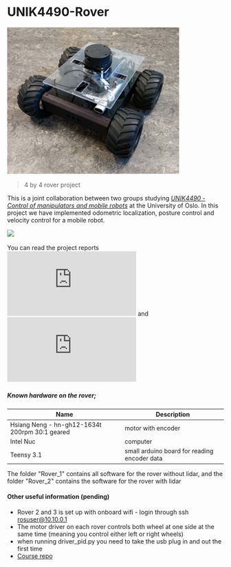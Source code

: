 # UNIK4490-Rover
<img src="https://github.com/KvalheimRacing/UNIK4490-Rover/blob/master/Rover_2/rover_pic.PNG" width="400" height="340">

> 4 by 4 rover project

This is a joint collaboration between two groups studying [*UNIK4490 - Control of manipulators and mobile robots*](http://www.uio.no/studier/emner/matnat/its/UNIK4490/index-eng.html) at the University of Oslo.
In this project we have implemented odometric localization, posture control and velocity control for a mobile robot.

![](https://github.com/KvalheimRacing/UNIK4490-Rover/blob/master/Rover_2/1m_test.gif)

You can read the project reports ![here](https://github.com/KvalheimRacing/UNIK4490-Rover/blob/master/Rover_2/Rover-Rapport.pdf) and ![here.](https://github.com/KvalheimRacing/UNIK4490-Rover/blob/master/Rover_1/rapport/RobotOblig3.pdf)



##### Known hardware on the rover;
| Name | Description |
| ----- | ---- |
|Hsiang Neng - hn-gh12-1634t 200rpm 30:1 geared |motor with encoder|
|Intel Nuc |computer|
|Teensy 3.1| small arduino board for reading encoder data|

The folder "Rover_1" contains all software for the rover without lidar, and the folder "Rover_2" contains the software for the rover with lidar

#### Other useful information (pending)
- Rover 2 and 3 is set up with onboard wifi - login through ssh rosuser@10.10.0.1
- The motor driver on each rover controls both wheel at one side at the same time (meaning you control either left or right wheels)
- when running driver_pid.py you need to take the usb plug in and out the first time
- [Course repo](https://github.uio.no/UNIK4490/rover_setup)
